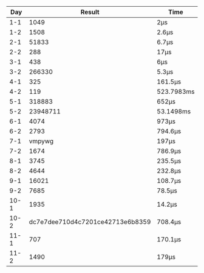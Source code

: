 | Day  | Result                           | Time       |
| ---- | -------------------------------- | ---------- |
| 1-1  | 1049                             | 2µs        |
| 1-2  | 1508                             | 2.6µs      |
| 2-1  | 51833                            | 6.7µs      |
| 2-2  | 288                              | 17µs       |
| 3-1  | 438                              | 6µs        |
| 3-2  | 266330                           | 5.3µs      |
| 4-1  | 325                              | 161.5µs    |
| 4-2  | 119                              | 523.7983ms |
| 5-1  | 318883                           | 652µs      |
| 5-2  | 23948711                         | 53.1498ms  |
| 6-1  | 4074                             | 973µs      |
| 6-2  | 2793                             | 794.6µs    |
| 7-1  | vmpywg                           | 197µs      |
| 7-2  | 1674                             | 786.9µs    |
| 8-1  | 3745                             | 235.5µs    |
| 8-2  | 4644                             | 232.8µs    |
| 9-1  | 16021                            | 108.7µs    |
| 9-2  | 7685                             | 78.5µs     |
| 10-1 | 1935                             | 14.2µs     |
| 10-2 | dc7e7dee710d4c7201ce42713e6b8359 | 708.4µs    |
| 11-1 | 707                              | 170.1µs    |
| 11-2 | 1490                             | 179µs      |